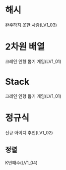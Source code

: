 # 해시

[완주하지 못한 사람(LV1_03)](./LV1/LV1_03.py)





# 2차원 배열

크레인 인형 뽑기 게임(LV1_01)



# Stack

크레인 인형 뽑기 게임(LV1_01)





# 정규식

신규 아이디 추천(LV1_02)



## 정렬

K번째수(LV1_04)
